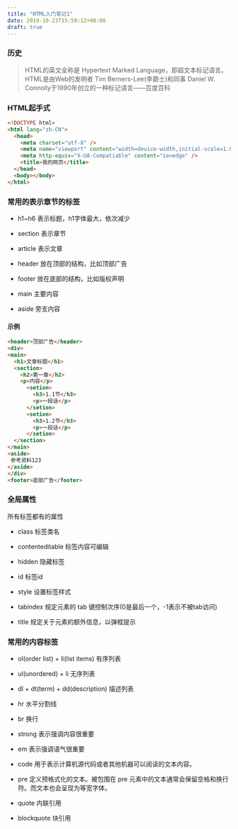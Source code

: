 ```yaml
---
title: "HTML入门笔记1"
date: 2019-10-23T15:59:12+08:00
draft: true
---
```


### 历史

>HTML的英文全称是 Hypertext Marked Language，即超文本标记语言。HTML是由Web的发明者 Tim Berners-Lee(李爵士)和同事 Daniel W. Connolly于1990年创立的一种标记语言——百度百科

### HTML起手式
```html
<!DOCTYPE html>
<html lang="zh-CN">
  <head>
    <meta charset="utf-8" />
    <meta name="viewport" content="width=device-width,initial-scale=1.0" />
    <meta http-equiv="X-UA-Compatiable" content="ie=edge" />
    <title>我的网页</title>
  </head>
  <body></body>
</html>
```

### 常用的表示章节的标签
- h1~h6
表示标题，h1字体最大，依次减少

- section
表示章节

- article
表示文章

- header
放在顶部的结构，比如顶部广告

- footer
放在底部的结构，比如版权声明

- main
主要内容

- aside
旁支内容

#### 示例
```html
<header>顶部广告</header>
<div>
<main>
  <h1>文章标题</h1>
  <section>
    <h2>第一章</h2> 
    <p>内容</p>
      <setion>
        <h3>1.1节</h3>
        <p>一段话</p>
      </setion>
      <setion>
        <h3>1.2节</h3>
        <p>一段话</p>
      </setion>
  </section>
</main>
<aside>
 参考资料123
</aside>
</div>
<footer>底部广告</footer>
```

### 全局属性
所有标签都有的属性

- class 标签类名

- contenteditable 标签内容可编辑

- hidden 隐藏标签

- id 标签id

- style 设置标签样式

- tabindex 规定元素的 tab 键控制次序(0是最后一个，-1表示不被tab访问)

- title 规定关于元素的额外信息，以弹框提示

### 常用的内容标签

- ol(order list) + li(list items)
有序列表

- ul(unordered) + li
无序列表

- dl + dt(term) + dd(description)
描述列表

- hr 
水平分割线

- br
换行

- strong
表示强调内容很重要

- em
表示强调语气很重要

- code
用于表示计算机源代码或者其他机器可以阅读的文本内容。

- pre
定义预格式化的文本。被包围在 pre 元素中的文本通常会保留空格和换行符。而文本也会呈现为等宽字体。

- quote
内联引用

- blockquote
块引用